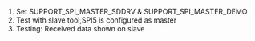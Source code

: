 1. Set SUPPORT_SPI_MASTER_SDDRV & SUPPORT_SPI_MASTER_DEMO
2. Test with slave tool,SPI5 is configured as master
3. Testing: Received data shown on slave